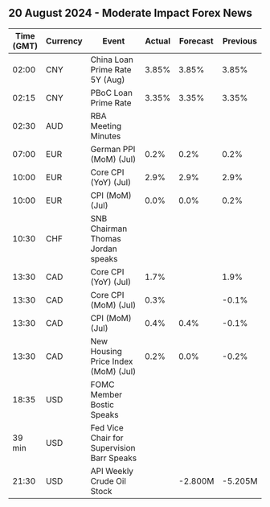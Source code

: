 ## 20 August 2024 - Moderate Impact Forex News

| Time (GMT) | Currency | Event | Actual | Forecast | Previous |
|------|----------|-------|--------|----------|----------|
| 02:00 | CNY | China Loan Prime Rate 5Y (Aug) | 3.85% | 3.85% | 3.85% |
| 02:15 | CNY | PBoC Loan Prime Rate | 3.35% | 3.35% | 3.35% |
| 02:30 | AUD | RBA Meeting Minutes |  |  |  |
| 07:00 | EUR | German PPI (MoM) (Jul) | 0.2% | 0.2% | 0.2% |
| 10:00 | EUR | Core CPI (YoY) (Jul) | 2.9% | 2.9% | 2.9% |
| 10:00 | EUR | CPI (MoM) (Jul) | 0.0% | 0.0% | 0.2% |
| 10:30 | CHF | SNB Chairman Thomas Jordan speaks |  |  |  |
| 13:30 | CAD | Core CPI (YoY) (Jul) | 1.7% |  | 1.9% |
| 13:30 | CAD | Core CPI (MoM) (Jul) | 0.3% |  | -0.1% |
| 13:30 | CAD | CPI (MoM) (Jul) | 0.4% | 0.4% | -0.1% |
| 13:30 | CAD | New Housing Price Index (MoM) (Jul) | 0.2% | 0.0% | -0.2% |
| 18:35 | USD | FOMC Member Bostic Speaks |  |  |  |
| 39 min | USD | Fed Vice Chair for Supervision Barr Speaks |  |  |  |
| 21:30 | USD | API Weekly Crude Oil Stock |  | -2.800M | -5.205M |
